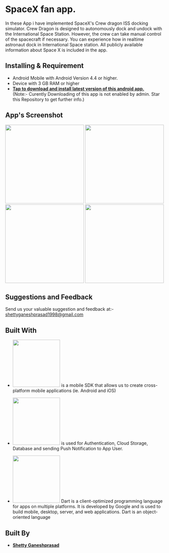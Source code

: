 # SpaceX fan app. 


In these App i have implemented SpaceX's Crew dragon ISS docking simulator. Crew Dragon is designed to autonomously dock and undock with the International Space Station. However, the crew can take manual control of the spacecraft if necessary. You can experience how in realtime astronaut dock in International Space station.
All publicly available information about Space X is included in the app.



## Installing & Requirement
* Android Mobile with Android Version 4.4 or higher.
* Device with 3 GB RAM or higher
* [**Tap to download and install latest version of this android app.**](https://github.com/ganeshShetty98/SDMCET-Assist
)
<br>(Note:- Curently Downloading of this app is not enabled by admin. Star this Repository to get further info.)

## App's Screenshot
<p>
  <img src="https://firebasestorage.googleapis.com/v0/b/spacex-d8a56.appspot.com/o/Screenshot_1592657040.png?alt=media&token=a7b766d2-675d-4157-b875-177ae5c9151e" width="250">
  <img src="https://firebasestorage.googleapis.com/v0/b/spacex-d8a56.appspot.com/o/Screenshot_1592657055.png?alt=media&token=02718def-b3b3-41af-89d6-501c6cd9e189" width="250">
   <img src="https://firebasestorage.googleapis.com/v0/b/spacex-d8a56.appspot.com/o/WhatsApp%20Image%202020-06-20%20at%209.06.39%20PM%20(1).jpeg?alt=media&token=7444cd23-b671-4b02-9ded-eef193bab480" width="250">
  <img src="https://firebasestorage.googleapis.com/v0/b/spacex-d8a56.appspot.com/o/WhatsApp%20Image%202020-06-20%20at%209.06.39%20PM.jpeg?alt=media&token=c9b764bd-1efb-496a-bb2a-ab7823f2f4ae" width="250">

</p>


## Suggestions and Feedback

Send us your valuable suggestion and feedback at:- shettyganeshprasad1998@gmail.com


## Built With
* <img src="https://flutter.dev/assets/flutter-lockup-c13da9c9303e26b8d5fc208d2a1fa20c1ef47eb021ecadf27046dea04c0cebf6.png" width="150">   is a mobile SDK that allows us to create cross-platform mobile applications (ie. Android and iOS)

* <image src="https://www.gstatic.com/devrel-devsite/prod/v2210deb8920cd4a55bd580441aa58e7853afc04b39a9d9ac4198e1cd7fbe04ef/firebase/images/lockup.png" width="150">    is used for Authentication, Cloud Storage, Database and sending Push Notification to App User.
  
* <image src="https://dart.dev/assets/shared/dart/logo+text/horizontal/white-e71fb382ad5229792cc704b3ee7a88f8013e986d6e34f0956d89c453b454d0a5.svg" width="150">    Dart is a client-optimized programming language for apps on multiple platforms. It is developed by Google and is used to build mobile, desktop, server, and web applications. Dart is an object-oriented language 


## Built By

* [**Shetty Ganeshprasad**](https://github.com/ganeshShetty98/)




